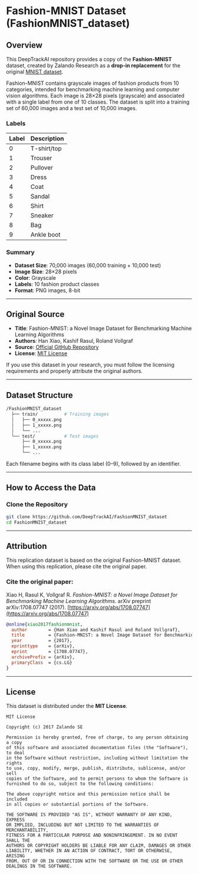 # Fashion-MNIST Dataset (FashionMNIST_dataset)

## Overview

This DeepTrackAI repository provides a copy of the **Fashion-MNIST** dataset, created by Zalando Research as a **drop-in replacement** for the original [MNIST dataset](http://yann.lecun.com/exdb/mnist/).  

Fashion-MNIST contains grayscale images of fashion products 
from 10 categories, intended for benchmarking machine learning and computer vision algorithms. Each image is 28×28 pixels (grayscale) and associated with a single label from one of 10 classes. The dataset is split into a training set of 60,000 images and a test set of 10,000 images.

### Labels
| Label | Description |
|-------|-------------|
| 0     | T-shirt/top |
| 1     | Trouser     |
| 2     | Pullover    |
| 3     | Dress       |
| 4     | Coat        |
| 5     | Sandal      |
| 6     | Shirt       |
| 7     | Sneaker     |
| 8     | Bag         |
| 9     | Ankle boot  |

### Summary
- **Dataset Size**: 70,000 images (60,000 training + 10,000 test)  
- **Image Size**: 28×28 pixels  
- **Color**: Grayscale  
- **Labels**: 10 fashion product classes  
- **Format**: PNG images, 8-bit

---

## Original Source

- **Title**: Fashion-MNIST: a Novel Image Dataset for Benchmarking Machine Learning Algorithms  
- **Authors**: Han Xiao, Kashif Rasul, Roland Vollgraf  
- **Source**: [Official GitHub Repository](https://github.com/zalandoresearch/fashion-mnist)  
- **License**: [MIT License](https://opensource.org/licenses/MIT)  

If you use this dataset in your research, you must follow the licensing requirements and properly attribute the original authors.

---

## Dataset Structure

```bash
/FashionMNIST_dataset  
  ├── train/          # Training images
  │   ├── 0_xxxxx.png
  │   ├── 1_xxxxx.png
  │   └── ...
  └── test/           # Test images
      ├── 0_xxxxx.png
      ├── 1_xxxxx.png
      └── ...
```

Each filename begins with its class label (0–9), followed by an identifier.

---

## How to Access the Data

### Clone the Repository
```bash
git clone https://github.com/DeepTrackAI/FashionMNIST_dataset
cd FashionMNIST_dataset
```

---

## Attribution

This replication dataset is based on the original Fashion-MNIST dataset. When using this replication, please cite the original paper.

### Cite the original paper:
Xiao H, Rasul K, Vollgraf R. *Fashion-MNIST: a Novel Image Dataset for Benchmarking Machine Learning Algorithms*. arXiv preprint arXiv:1708.07747 (2017). [https://arxiv.org/abs/1708.07747](https://arxiv.org/abs/1708.07747)

```bibtex
@online{xiao2017fashionmnist,
  author        = {Han Xiao and Kashif Rasul and Roland Vollgraf},
  title         = {Fashion-MNIST: a Novel Image Dataset for Benchmarking Machine Learning Algorithms},
  year          = {2017},
  eprinttype    = {arXiv},
  eprint        = {1708.07747},
  archivePrefix = {arXiv},
  primaryClass  = {cs.LG}
}
```

---

## License

This dataset is distributed under the **MIT License**.  

```
MIT License

Copyright (c) 2017 Zalando SE

Permission is hereby granted, free of charge, to any person obtaining a copy
of this software and associated documentation files (the "Software"), to deal
in the Software without restriction, including without limitation the rights
to use, copy, modify, merge, publish, distribute, sublicense, and/or sell
copies of the Software, and to permit persons to whom the Software is
furnished to do so, subject to the following conditions:

The above copyright notice and this permission notice shall be included
in all copies or substantial portions of the Software.

THE SOFTWARE IS PROVIDED "AS IS", WITHOUT WARRANTY OF ANY KIND, EXPRESS
OR IMPLIED, INCLUDING BUT NOT LIMITED TO THE WARRANTIES OF MERCHANTABILITY,
FITNESS FOR A PARTICULAR PURPOSE AND NONINFRINGEMENT. IN NO EVENT SHALL THE
AUTHORS OR COPYRIGHT HOLDERS BE LIABLE FOR ANY CLAIM, DAMAGES OR OTHER
LIABILITY, WHETHER IN AN ACTION OF CONTRACT, TORT OR OTHERWISE, ARISING
FROM, OUT OF OR IN CONNECTION WITH THE SOFTWARE OR THE USE OR OTHER
DEALINGS IN THE SOFTWARE.
```
